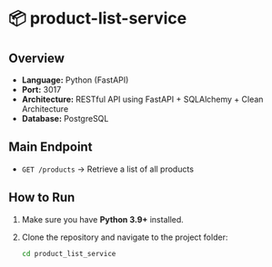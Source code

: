 # 📦 product-list-service

## Overview
- **Language:** Python (FastAPI)
- **Port:** 3017
- **Architecture:** RESTful API using FastAPI + SQLAlchemy + Clean Architecture
- **Database:** PostgreSQL

## Main Endpoint
- `GET /products` → Retrieve a list of all products

## How to Run

1. Make sure you have **Python 3.9+** installed.

2. Clone the repository and navigate to the project folder:
   ```bash
   cd product_list_service
